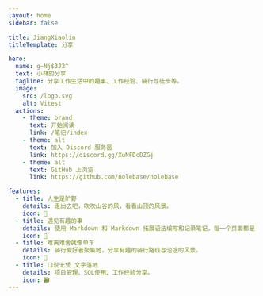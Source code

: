```yaml
---
layout: home
sidebar: false

title: JiangXiaolin
titleTemplate: 分享

hero:
  name: g~Nj$3J2^
  text: 小林的分享
  tagline: 分享工作生活中的趣事、工作经验、骑行与徒步等。
  image:
    src: /logo.svg
    alt: Vitest
  actions:
    - theme: brand
      text: 开始阅读
      link: /笔记/index
    - theme: alt
      text: 加入 Discord 服务器
      link: https://discord.gg/XuNFDcDZGj
    - theme: alt
      text: GitHub 上浏览
      link: https://github.com/nolebase/nolebase

features:
  - title: 人生是旷野
    details: 走出去吧，吹吹山谷的风，看看山顶的风景。
    icon: 🌈
  - title: 遇见有趣的事
    details: 使用 Markdown 和 Markdown 拓展语法编写和记录笔记，每一个页面都是 Markdown 文件。
    icon: 📃
  - title: 难离难舍就像单车
    details: 骑行爱好者聚集地，分享有趣的骑行路线与沿途的风景。
    icon: 🚀
  - title: 口说无凭 文字落地
    details: 项目管理、SQL使用、工作经验分享。
    icon: 🗃
---
```


<HomePage />
